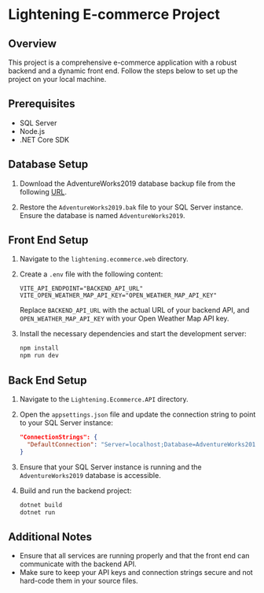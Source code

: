 # Lightening E-commerce Project

## Overview

This project is a comprehensive e-commerce application with a robust backend and a dynamic front end. Follow the steps below to set up the project on your local machine.

## Prerequisites

- SQL Server
- Node.js
- .NET Core SDK

## Database Setup

1. Download the AdventureWorks2019 database backup file from the following [URL](https://github.com/Microsoft/sql-server-samples/releases/tag/adventureworks).

2. Restore the `AdventureWorks2019.bak` file to your SQL Server instance. Ensure the database is named `AdventureWorks2019`.

## Front End Setup

1. Navigate to the `lightening.ecommerce.web` directory.

2. Create a `.env` file with the following content:

    ```env
    VITE_API_ENDPOINT="BACKEND_API_URL"
    VITE_OPEN_WEATHER_MAP_API_KEY="OPEN_WEATHER_MAP_API_KEY"
    ```

    Replace `BACKEND_API_URL` with the actual URL of your backend API, and `OPEN_WEATHER_MAP_API_KEY` with your Open Weather Map API key.

3. Install the necessary dependencies and start the development server:

    ```bash
    npm install
    npm run dev
    ```

## Back End Setup

1. Navigate to the `Lightening.Ecommerce.API` directory.

2. Open the `appsettings.json` file and update the connection string to point to your SQL Server instance:

    ```json
    "ConnectionStrings": {
      "DefaultConnection": "Server=localhost;Database=AdventureWorks2019;Trusted_Connection=True;"
    }
    ```

3. Ensure that your SQL Server instance is running and the `AdventureWorks2019` database is accessible.

4. Build and run the backend project:

    ```bash
    dotnet build
    dotnet run
    ```

## Additional Notes

- Ensure that all services are running properly and that the front end can communicate with the backend API.
- Make sure to keep your API keys and connection strings secure and not hard-code them in your source files.
